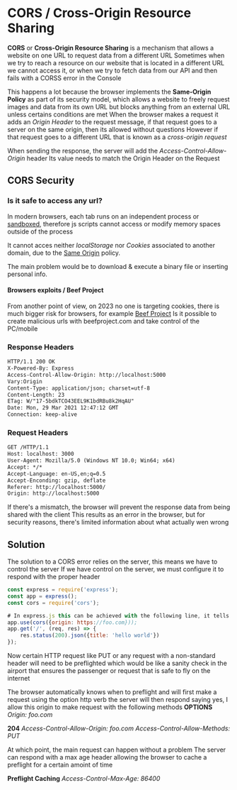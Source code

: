 # CORS / Cross-Origin Resource Sharing

**CORS** or **Cross-Origin Resource Sharing** is a mechanism that allows a website on one URL to request data from a different URL
Sometimes when we try to reach a resource on our website that is located in a different URL we cannot access it, or when we try to fetch data from our API and then fails with a CORSS error in the Console

This happens a lot because the browser implements the **Same-Origin Policy** as part of its security model, which allows a website to freely request images and data from its own URL but blocks anything from an external URL unless certains conditions are met
When the browser makes a request it adds an *Origin Header* to the request message, if that request goes to a server on the same origin, then its allowed without questions
However if that request goes to a different URL	that is known as a *cross-origin request*

When sending the response, the server will add the *Access-Control-Allow-Origin* header
Its value needs to match the Origin Header on the Request

## CORS Security
### Is it safe to access any url?
In modern browsers, each tab runs on an independent process or [sandboxed](https://wiki.mozilla.org/Security/Sandbox/Process_model), therefore js scripts cannot access or modify memory spaces outside of the process

It cannot acces neither *localStorage* nor *Cookies* associated to another domain, due to the [Same Origin](https://en.wikipedia.org/wiki/Same-origin_policy#Origin_determination_rules) policy.

The main problem would be to download & execute a binary file or inserting personal info.

#### Browsers exploits / Beef Project
From another point of view, on 2023 no one is targeting cookies, there is much bigger risk for browsers, for example [Beef Project](https://beefproject.com/)
Is it possible to create malicious urls with beefproject.com and take control of the PC/mobile


### Response Headers

```txt
HTTP/1.1 200 OK
X-Powered-By: Express
Access-Control-Allow-Origin: http://localhost:5000
Vary:Origin
Content-Type: application/json; charset=utf-8
Content-Length: 23
ETag: W/"17-5bdkTCO43EEL9K1bdRBu8k2HqAU"
Date: Mon, 29 Mar 2021 12:47:12 GMT
Connection: keep-alive
```

### Request Headers

```txt
GET /HTTP/1.1
Host: localhost: 3000
User-Agent: Mozilla/5.0 (Windows NT 10.0; Win64; x64)
Accept: */*
Accept-Language: en-US,en;q=0.5
Accept-Enconding: gzip, deflate
Referer: http://localhost:5000/
Origin: http://localhost:5000
```

If there's a mismatch, the browser will prevent the response data from being shared with the client
This results as an error in the browser, but for security reasons, there's limited information about what actually wen wrong

## Solution
The solution to a CORS error relies on the server, this means we have to control the server
If we have control on the server, we must configure it to respond with the proper header
```javascript
const express = require('express');
const app = express();
const cors = require('cors');

# In express.js this can be achieved with the following line, it tells the server to include the CORS headers on every response
app.use(cors({origin: https://foo.com}));
app.get('/', (req, res) => {
	res.status(200).json({title: 'hello world'})
});
```

Now certain HTTP request like PUT or any request with a non-standard header will need to be preflighted
which would be like a sanity check in the airport that ensures the passenger or request that is safe to fly on the internet

The browser automatically knows when to preflight and will first make a request using the option http verb
the server will then respond saying yes, I allow this origin to make request with the following methods
**OPTIONS** 
*Origin: foo.com*

**204**
*Access-Control-Allow-Origin: foo.com*
*Access-Control-Allow-Methods: PUT*

At which point, the main request can happen without a problem
The server can respond with a max age header allowing the browser to cache a preflight for a certain amoint of time

**Preflight Caching**
*Access-Control-Max-Age: 86400*
